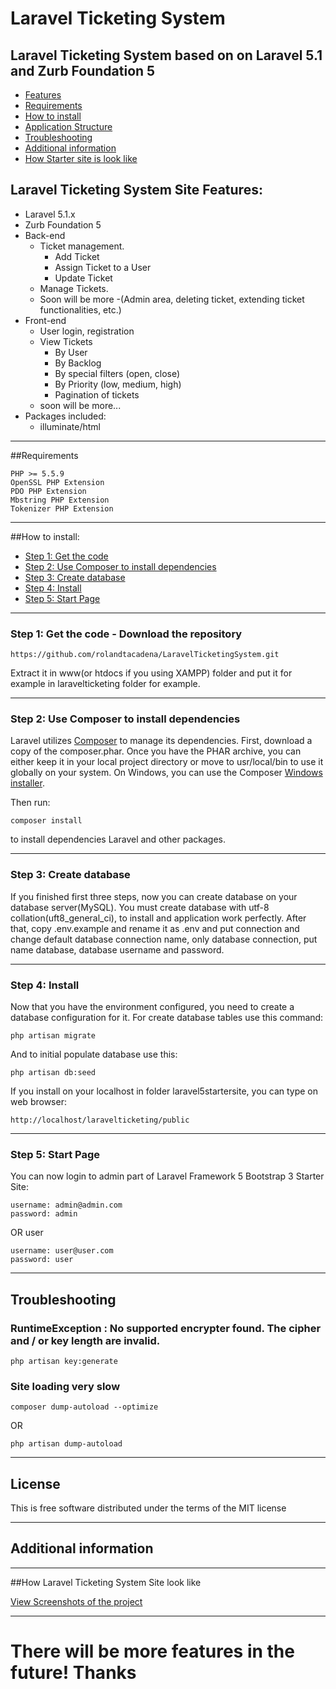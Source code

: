 # Laravel Ticketing System

## Laravel Ticketing System based on on Laravel 5.1 and Zurb Foundation 5
* [Features](#feature1)
* [Requirements](#feature2)
* [How to install](#feature3)
* [Application Structure](#feature4)
* [Troubleshooting](#feature5)
* [Additional information](#feature6)
* [How Starter site is look like](#feature7)

<a name="feature1"></a>
## Laravel Ticketing System Site Features:
* Laravel 5.1.x
* Zurb Foundation 5
* Back-end
	* Ticket management.
	    * Add Ticket
	    * Assign Ticket to a User
	    * Update Ticket
	* Manage Tickets.
	* Soon will be more -(Admin area, deleting ticket, extending ticket functionalities, etc.)
* Front-end
	* User login, registration
	* View Tickets
	    * By User
	    * By Backlog
	    * By special filters (open, close)
	    * By Priority (low, medium, high)
	   * Pagination of tickets
	* soon will be more...
* Packages included:
	* illuminate/html

-----
<a name="feature2"></a>
##Requirements

    PHP >= 5.5.9
    OpenSSL PHP Extension
    PDO PHP Extension
    Mbstring PHP Extension
    Tokenizer PHP Extension

-----
<a name="feature3"></a>
##How to install:
* [Step 1: Get the code](#step1)
* [Step 2: Use Composer to install dependencies](#step2)
* [Step 3: Create database](#step3)
* [Step 4: Install](#step4)
* [Step 5: Start Page](#step5)

-----
<a name="step1"></a>
### Step 1: Get the code - Download the repository

    https://github.com/rolandtacadena/LaravelTicketingSystem.git

Extract it in www(or htdocs if you using XAMPP) folder and put it for example in laravelticketing folder for example.

-----
<a name="step2"></a>
### Step 2: Use Composer to install dependencies

Laravel utilizes [Composer](http://getcomposer.org/) to manage its dependencies. First, download a copy of the composer.phar.
Once you have the PHAR archive, you can either keep it in your local project directory or move to
usr/local/bin to use it globally on your system.
On Windows, you can use the Composer [Windows installer](https://getcomposer.org/Composer-Setup.exe).

Then run:

    composer install
to install dependencies Laravel and other packages.

-----
<a name="step3"></a>
### Step 3: Create database

If you finished first three steps, now you can create database on your database server(MySQL). You must create database
with utf-8 collation(uft8_general_ci), to install and application work perfectly.
After that, copy .env.example and rename it as .env and put connection and change default database connection name, only database connection, put name database, database username and password.

-----
<a name="step4"></a>
### Step 4: Install

Now that you have the environment configured, you need to create a database configuration for it. For create database tables use this command:

    php artisan migrate

And to initial populate database use this:

    php artisan db:seed

If you install on your localhost in folder laravel5startersite, you can type on web browser:

	http://localhost/laravelticketing/public
-----
<a name="step5"></a>
### Step 5: Start Page

You can now login to admin part of Laravel Framework 5  Bootstrap 3 Starter Site:

    username: admin@admin.com
    password: admin
OR user

    username: user@user.com
    password: user

-----
<a name="feature5"></a>
## Troubleshooting

### RuntimeException : No supported encrypter found. The cipher and / or key length are invalid.

    php artisan key:generate

### Site loading very slow

	composer dump-autoload --optimize
OR

    php artisan dump-autoload

-----
<a name="feature6"></a>
## License

This is free software distributed under the terms of the MIT license

-----
<a name="feature6"></a>
## Additional information

----
<a name="feature7"></a>
##How Laravel Ticketing System Site look like

<a href="http://imgur.com/a/xiyiG">View Screenshots of the project</a>

----

# There will be more features in the future! Thanks

